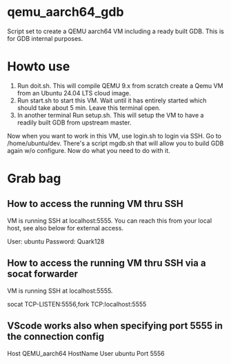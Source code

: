 # qemu_aarch64_gdb

Script set to create a QEMU aarch64 VM including a ready built GDB. This is for
GDB internal purposes.

# Howto use

1) Run doit.sh. This will compile QEMU 9.x from scratch create a Qemu VM from an
Ubuntu 24.04 LTS cloud image.
2) Run start.sh to start this VM. Wait until it has entirely started which
should take about 5 min. Leave this terminal open. 
3) In another terminal Run setup.sh. This will setup the VM to have a readily built GDB from
upstream master.

Now when you want to work in this VM, use login.sh to login via SSH. Go to
/home/ubuntu/dev. There's a script mgdb.sh that will allow you to build GDB
again w/o configure. Now do what you need to do with it.

# Grab bag

## How to access the running VM thru SSH
VM is running SSH at localhost:5555. You can  reach this from your local
host, see also below for external access.

User: ubuntu
Password: Quark128

## How to access the running VM thru SSH via a socat forwarder
VM is running SSH at localhost:5555.

socat TCP-LISTEN:5556,fork TCP:localhost:5555

## VScode works also when specifying port 5555 in the connection config
Host QEMU_aarch64
  HostName <IP of your host>
  User ubuntu
  Port 5556 


